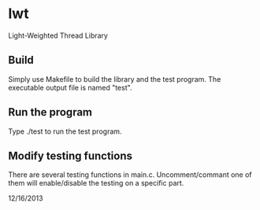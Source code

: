 lwt
===

Light-Weighted Thread Library

Build
------
Simply use Makefile to build the library and the test program.
The executable output file is named "test".

Run the program
----------------
Type ./test to run the test program.

Modify testing functions
-------------------------
There are several testing functions in main.c. 
Uncomment/commant one of them will enable/disable the testing on a specific part.


12/16/2013